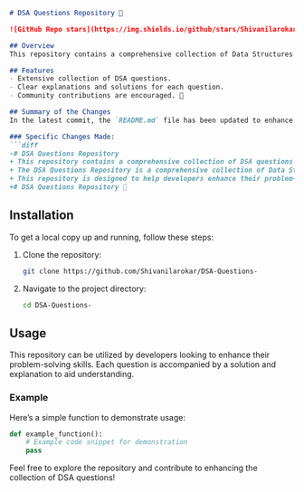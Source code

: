 ```markdown
# DSA Questions Repository 🚀

![GitHub Repo stars](https://img.shields.io/github/stars/Shivanilarokar/DSA-Questions-) ![GitHub forks](https://img.shields.io/github/forks/Shivanilarokar/DSA-Questions-) ![GitHub issues](https://img.shields.io/github/issues/Shivanilarokar/DSA-Questions-)

## Overview
This repository contains a comprehensive collection of Data Structures and Algorithms (DSA) questions along with solutions and explanations to facilitate learning and practice for developers at all levels. The DSA Questions Repository is designed to help developers enhance their problem-solving skills through a wide array of DSA questions.

## Features
- Extensive collection of DSA questions.
- Clear explanations and solutions for each question.
- Community contributions are encouraged. 🎉

## Summary of the Changes
In the latest commit, the `README.md` file has been updated to enhance clarity and provide a more streamlined experience for users. The following changes were made:

### Specific Changes Made:
```diff
-# DSA Questions Repository
+ This repository contains a comprehensive collection of DSA questions along with solutions and explanations to facilitate learning and practice for developers at all levels.
+ The DSA Questions Repository is a comprehensive collection of Data Structures and Algorithms questions aimed at helping developers enhance their problem-solving skills.
+ This repository is designed to help developers enhance their problem-solving skills through a wide array of Data Structures and Algorithms (DSA) questions.
+# DSA Questions Repository 🚀
```

## Installation
To get a local copy up and running, follow these steps:

1. Clone the repository:
   ```bash
   git clone https://github.com/Shivanilarokar/DSA-Questions-
   ```
2. Navigate to the project directory:
   ```bash
   cd DSA-Questions-
   ```

## Usage
This repository can be utilized by developers looking to enhance their problem-solving skills. Each question is accompanied by a solution and explanation to aid understanding.

### Example
Here’s a simple function to demonstrate usage:
```python
def example_function():
    # Example code snippet for demonstration
    pass
```

Feel free to explore the repository and contribute to enhancing the collection of DSA questions!
```